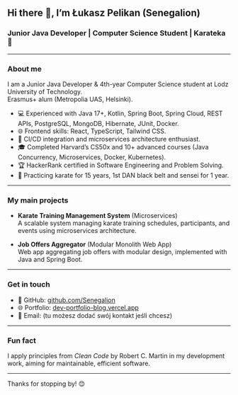 ## Hi there 👋, I’m Łukasz Pelikan (Senegalion)

### Junior Java Developer | Computer Science Student | Karateka 🥋

---

### About me
I am a Junior Java Developer & 4th-year Computer Science student at Lodz University of Technology.  
Erasmus+ alum (Metropolia UAS, Helsinki).  

- 💻 Experienced with Java 17+, Kotlin, Spring Boot, Spring Cloud, REST APIs, PostgreSQL, MongoDB, Hibernate, JUnit, Docker.  
- 🌐 Frontend skills: React, TypeScript, Tailwind CSS.  
- 🚀 CI/CD integration and microservices architecture enthusiast.  
- 🎓 Completed Harvard’s CS50x and 10+ advanced courses (Java Concurrency, Microservices, Docker, Kubernetes).  
- 🏆 HackerRank certified in Software Engineering and Problem Solving.  
- 🥋 Practicing karate for 15 years, 1st DAN black belt and sensei for 1 year.  

---

### My main projects

- **Karate Training Management System** (Microservices)  
  A scalable system managing karate training schedules, participants, and events using microservices architecture.  

- **Job Offers Aggregator** (Modular Monolith Web App)  
  Web app aggregating job offers with modular design, implemented with Java and Spring Boot.

---

### Get in touch

- 🔗 GitHub: [github.com/Senegalion](https://github.com/Senegalion)  
- 🌐 Portfolio: [dev-portfolio-blog.vercel.app](https://dev-portfolio-blog-git-master-lukasz-pelikans-projects-16683e6c.vercel.app/)  
- 📧 Email: (tu możesz dodać swój kontakt jeśli chcesz)

---

### Fun fact
I apply principles from *Clean Code* by Robert C. Martin in my development work, aiming for maintainable, efficient software.

---

Thanks for stopping by! 😊
